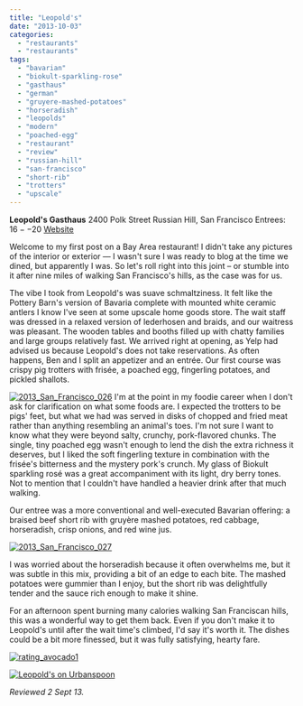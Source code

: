 ```yaml
---
title: "Leopold's"
date: "2013-10-03"
categories: 
  - "restaurants"
  - "restaurants"
tags: 
  - "bavarian"
  - "biokult-sparkling-rose"
  - "gasthaus"
  - "german"
  - "gruyere-mashed-potatoes"
  - "horseradish"
  - "leopolds"
  - "modern"
  - "poached-egg"
  - "restaurant"
  - "review"
  - "russian-hill"
  - "san-francisco"
  - "short-rib"
  - "trotters"
  - "upscale"
---
```


**Leopold's Gasthaus** 2400 Polk Street Russian Hill, San Francisco Entrees: $16--$20 [Website](http://www.leopoldssf.com/index.html)

Welcome to my first post on a Bay Area restaurant! I didn't take any pictures of the interior or exterior — I wasn't sure I was ready to blog at the time we dined, but apparently I was. So let's roll right into this joint – or stumble into it after nine miles of walking San Francisco's hills, as the case was for us.

The vibe I took from Leopold's was suave schmaltziness. It felt like the Pottery Barn's version of Bavaria complete with mounted white ceramic antlers I know I've seen at some upscale home goods store. The wait staff was dressed in a relaxed version of lederhosen and braids, and our waitress was pleasant. The wooden tables and booths filled up with chatty families and large groups relatively fast. We arrived right at opening, as Yelp had advised us because Leopold's does not take reservations. As often happens, Ben and I split an appetizer and an entrée. Our first course was crispy pig trotters with frisée, a poached egg, fingerling potatoes, and pickled shallots.

[![2013_San_Francisco_026](http://s3.amazonaws.com/thegourmez-wpmedia/2013/10/2013_San_Francisco_026-500x332.jpg)](http://www.thegourmez.com/2013/10/leopolds/2013_san_francisco_026/) I'm at the point in my foodie career when I don't ask for clarification on what some foods are. I expected the trotters to be pigs' feet, but what we had was served in disks of chopped and fried meat rather than anything resembling an animal's toes. I'm not sure I want to know what they were beyond salty, crunchy, pork-flavored chunks. The single, tiny poached egg wasn't enough to lend the dish the extra richness it deserves, but I liked the soft fingerling texture in combination with the frisée's bitterness and the mystery pork's crunch. My glass of Biokult sparkling rosé was a great accompaniment with its light, dry berry tones. Not to mention that I couldn't have handled a heavier drink after that much walking.

Our entree was a more conventional and well-executed Bavarian offering: a braised beef short rib with gruyère mashed potatoes, red cabbage, horseradish, crisp onions, and red wine jus.

[![2013_San_Francisco_027](http://s3.amazonaws.com/thegourmez-wpmedia/2013/10/2013_San_Francisco_027-500x332.jpg)](http://www.thegourmez.com/2013/10/leopolds/2013_san_francisco_027/)

I was worried about the horseradish because it often overwhelms me, but it was subtle in this mix, providing a bit of an edge to each bite. The mashed potatoes were gummier than I enjoy, but the short rib was delightfully tender and the sauce rich enough to make it shine.

For an afternoon spent burning many calories walking San Franciscan hills, this was a wonderful way to get them back. Even if you don't make it to Leopold's until after the wait time's climbed, I'd say it's worth it. The dishes could be a bit more finessed, but it was fully satisfying, hearty fare.

[![rating_avocado1](http://s3.amazonaws.com/thegourmez-wpmedia/2009/02/rating_avocado1.gif)](http://www.thegourmez.com/2009/02/restaurant-review-nanas-durham/rating_avocado1/)

[![Leopold's on Urbanspoon](http://www.urbanspoon.com/b/link/1582494/minilink.gif)](http://www.urbanspoon.com/r/6/1582494/restaurant/Russian-Hill/Leopolds-San-Francisco)

_Reviewed 2 Sept 13._
